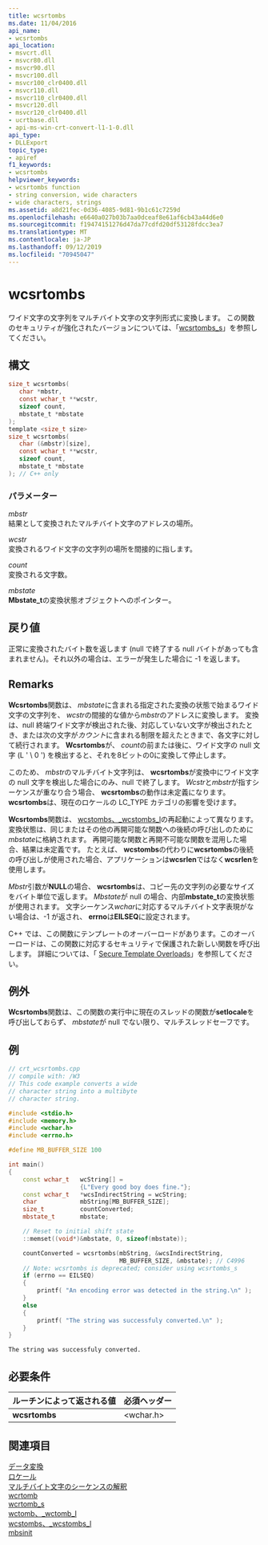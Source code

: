 ```yaml
---
title: wcsrtombs
ms.date: 11/04/2016
api_name:
- wcsrtombs
api_location:
- msvcrt.dll
- msvcr80.dll
- msvcr90.dll
- msvcr100.dll
- msvcr100_clr0400.dll
- msvcr110.dll
- msvcr110_clr0400.dll
- msvcr120.dll
- msvcr120_clr0400.dll
- ucrtbase.dll
- api-ms-win-crt-convert-l1-1-0.dll
api_type:
- DLLExport
topic_type:
- apiref
f1_keywords:
- wcsrtombs
helpviewer_keywords:
- wcsrtombs function
- string conversion, wide characters
- wide characters, strings
ms.assetid: a8d21fec-0d36-4085-9d81-9b1c61c7259d
ms.openlocfilehash: e6640a027b03b7aa0dceaf8e61af6cb43a44d6e0
ms.sourcegitcommit: f19474151276d47da77cdfd20df53128fdcc3ea7
ms.translationtype: MT
ms.contentlocale: ja-JP
ms.lasthandoff: 09/12/2019
ms.locfileid: "70945047"
---
```

# <a name="wcsrtombs"></a>wcsrtombs

ワイド文字の文字列をマルチバイト文字の文字列形式に変換します。 この関数のセキュリティが強化されたバージョンについては、「[wcsrtombs_s](wcsrtombs-s.md)」を参照してください。

## <a name="syntax"></a>構文

```C
size_t wcsrtombs(
   char *mbstr,
   const wchar_t **wcstr,
   sizeof count,
   mbstate_t *mbstate
);
template <size_t size>
size_t wcsrtombs(
   char (&mbstr)[size],
   const wchar_t **wcstr,
   sizeof count,
   mbstate_t *mbstate
); // C++ only
```

### <a name="parameters"></a>パラメーター

*mbstr*<br/>
結果として変換されたマルチバイト文字のアドレスの場所。

*wcstr*<br/>
変換されるワイド文字の文字列の場所を間接的に指します。

*count*<br/>
変換される文字数。

*mbstate*<br/>
**Mbstate_t**の変換状態オブジェクトへのポインター。

## <a name="return-value"></a>戻り値

正常に変換されたバイト数を返します (null で終了する null バイトがあっても含まれません)。それ以外の場合は、エラーが発生した場合に -1 を返します。

## <a name="remarks"></a>Remarks

**Wcsrtombs**関数は、 *mbstate*に含まれる指定された変換の状態で始まるワイド文字の文字列を、 *wcstr*の間接的な値から*mbstr*のアドレスに変換します。 変換は、null 終端ワイド文字が検出された後、対応していない文字が検出されたとき、または次の文字が*カウント*に含まれる制限を超えたときまで、各文字に対して続行されます。 **Wcsrtombs**が、 *count*の前または後に、ワイド文字の null 文字 (L ' \ 0 ') を検出すると、それを8ビットの0に変換して停止します。

このため、 *mbstr*のマルチバイト文字列は、 **wcsrtombs**が変換中にワイド文字の null 文字を検出した場合にのみ、null で終了します。 *Wcstr*と*mbstr*が指すシーケンスが重なり合う場合、 **wcsrtombs**の動作は未定義になります。 **wcsrtombs**は、現在のロケールの LC_TYPE カテゴリの影響を受けます。

**Wcsrtombs**関数は、 [wcstombs、_wcstombs_l](wcstombs-wcstombs-l.md)の再起動によって異なります。 変換状態は、同じまたはその他の再開可能な関数への後続の呼び出しのために*mbstate*に格納されます。 再開可能な関数と再開不可能な関数を混用した場合、結果は未定義です。  たとえば、 **wcstombs**の代わりに**wcsrtombs**の後続の呼び出しが使用された場合、アプリケーションは**wcsrlen**ではなく**wcsrlen**を使用します。

*Mbstr*引数が**NULL**の場合、 **wcsrtombs**は、コピー先の文字列の必要なサイズをバイト単位で返します。 *Mbstate*が null の場合、内部**mbstate_t**の変換状態が使用されます。 文字シーケンス*wchar*に対応するマルチバイト文字表現がない場合は、-1 が返され、 **errno**は**EILSEQ**に設定されます。

C++ では、この関数にテンプレートのオーバーロードがあります。このオーバーロードは、この関数に対応するセキュリティで保護された新しい関数を呼び出します。 詳細については、「 [Secure Template Overloads](../../c-runtime-library/secure-template-overloads.md)」を参照してください。

## <a name="exceptions"></a>例外

**Wcsrtombs**関数は、この関数の実行中に現在のスレッドの関数が**setlocale**を呼び出しておらず、 *mbstate*が null でない限り、マルチスレッドセーフです。

## <a name="example"></a>例

```cpp
// crt_wcsrtombs.cpp
// compile with: /W3
// This code example converts a wide
// character string into a multibyte
// character string.

#include <stdio.h>
#include <memory.h>
#include <wchar.h>
#include <errno.h>

#define MB_BUFFER_SIZE 100

int main()
{
    const wchar_t   wcString[] =
                    {L"Every good boy does fine."};
    const wchar_t   *wcsIndirectString = wcString;
    char            mbString[MB_BUFFER_SIZE];
    size_t          countConverted;
    mbstate_t       mbstate;

    // Reset to initial shift state
    ::memset((void*)&mbstate, 0, sizeof(mbstate));

    countConverted = wcsrtombs(mbString, &wcsIndirectString,
                               MB_BUFFER_SIZE, &mbstate); // C4996
    // Note: wcsrtombs is deprecated; consider using wcsrtombs_s
    if (errno == EILSEQ)
    {
        printf( "An encoding error was detected in the string.\n" );
    }
    else
    {
        printf( "The string was successfuly converted.\n" );
    }
}
```

```Output
The string was successfuly converted.
```

## <a name="requirements"></a>必要条件

|ルーチンによって返される値|必須ヘッダー|
|-------------|---------------------|
|**wcsrtombs**|\<wchar.h>|

## <a name="see-also"></a>関連項目

[データ変換](../../c-runtime-library/data-conversion.md)<br/>
[ロケール](../../c-runtime-library/locale.md)<br/>
[マルチバイト文字のシーケンスの解釈](../../c-runtime-library/interpretation-of-multibyte-character-sequences.md)<br/>
[wcrtomb](wcrtomb.md)<br/>
[wcrtomb_s](wcrtomb-s.md)<br/>
[wctomb、_wctomb_l](wctomb-wctomb-l.md)<br/>
[wcstombs、_wcstombs_l](wcstombs-wcstombs-l.md)<br/>
[mbsinit](mbsinit.md)<br/>
